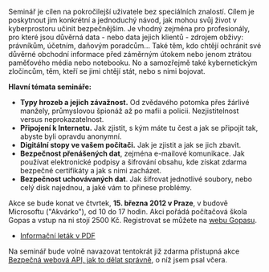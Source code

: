 <!-- dcterms:identifier = aspnetcz#370 -->
<!-- dcterms:title = Kyberkriminálníkem snadno a rychle – pozvánka na akci -->
<!-- dcterms:abstract = Počítačová bezpečnost prakticky: zabezpečení dat v klidu, zabezpečení dat v pohybu a anonymní připojení k Internetu. Témata dnes možná ještě aktuálnější, než obvykle. Poradím vám, jak postupovat při jejich zabezpečení i narušení bezpečnosti. A je jenom na vás, zda se kybernetickým zločincem stanete nebo se jim budete bránit. -->
<!-- np9:categoryId = 6 -->
<!-- x4w:category = Akce a události -->
<!-- np9:authorId = 1 -->
<!-- np9:authorEmail = michal.valasek@altairis.cz -->
<!-- dcterms:creator = Michal Altair Valášek -->
<!-- dcterms:created = 2012-02-21T01:40:20.597+01:00 -->
<!-- dcterms:dateAccepted = 2012-02-23T01:36:00+01:00 -->
<!-- x4w:pictureWidth = 150 -->
<!-- x4w:pictureHeight = 150 -->
<!-- x4w:pictureUrl = /perex-pictures/20120223-kyberkriminalnikem-snadno-a-rychle-pozvanka-na-akci.jpg -->

Seminář je cílen na pokročilejší uživatele bez speciálních znalostí. Cílem je poskytnout jim konkrétní a jednoduchý návod, jak mohou svůj život v kyberprostoru učinit bezpečnějším. Je vhodný zejména pro profesionály, pro které jsou důvěrná data - nebo data jejich klientů - zdrojem obživy: právníkům, účetním, daňovým poradcům... Také těm, kdo chtějí ochránit své důvěrné obchodní informace před záměrným útokem nebo jenom ztrátou paměťového média nebo notebooku. No a samozřejmě také kybernetickým zločincům, těm, kteří se jimi chtějí stát, nebo s nimi bojovat.   

**Hlavní témata semináře:**

*   **Typy hrozeb a jejich závažnost.** Od zvědavého potomka přes žárlivé manžely, průmyslovou špionáž až po mafii a policii. Nezjistitelnost versus neprokazatelnost.
*   **Připojení k Internetu.** Jak zjistit, s kým máte tu čest a jak se připojit tak, abyste byli opravdu anonymní. 
*   **Digitální stopy ve vašem počítači.** Jak je zjistit a jak se jich zbavit.
*   **Bezpečnost přenášených dat**, zejména e-mailové komunikace. Jak používat elektronické podpisy a šifrování obsahu, kde získat zdarma bezpečné certifikáty a jak s nimi zacházet.
*   **Bezpečnost uchovávaných dat**. Jak šifrovat jednotlivé soubory, nebo celý disk najednou, a jaké vám to přinese problémy. 

Akce se bude konat ve čtvrtek, **15. března 2012 v Praze**, v budově Microsoftu ("Akvárko"), od 10 do 17 hodin. Akci pořádá počítačová škola Gopas a vstup na ni stojí 2500 Kč. Registrovat se můžete na [webu Gopasu](http://www.gopas.cz/News/Seminar-Kyberkriminalnikem-snadno-a-rychle.aspx).

*   [Informační leták v PDF](https://www.cdn.altairis.cz/Blog/2012/20120221-kyberkrim-letak.pdf) 

Na seminář bude volně navazovat tentokrát již zdarma přístupná akce [Bezpečná webová API, jak to dělat správně](http://www.geekcore.cz/events/497), o níž jsem psal včera.